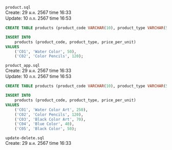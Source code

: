 `product.sql`<br>
Create: 29 ม.ค. 2567 time 16:33<br>
Update: 10 ก.ย. 2567 time 16:53<br>
```sql
CREATE TABLE products (product_code VARCHAR(10), product_type VARCHAR(50), price_per_unit DECIMAL(10, 2));

INSERT INTO
	products (product_code, product_type, price_per_unit)
VALUES
	('C01', 'Water Color', 50),
	('C02', 'Color Pencils', 120);

```
`product_app.sql`<br>
Create: 29 ม.ค. 2567 time 16:33<br>
Update: 10 ก.ย. 2567 time 16:53<br>
```sql
CREATE TABLE products (product_code VARCHAR(10), product_type VARCHAR(50), price_per_unit DECIMAL(10, 2));

INSERT INTO
	products (product_code, product_type, price_per_unit)
VALUES
	('C01', 'Water Color Art', 250),
	('C02', 'Color Pencils', 120),
	('C03', 'Black Color Art', 70),
	('C04', 'Blue Color', 40),
	('C05', 'Black Color', 50);

```
`update-delete.sql`<br>
Create: 29 ม.ค. 2567 time 16:33<br>
```sql

```
